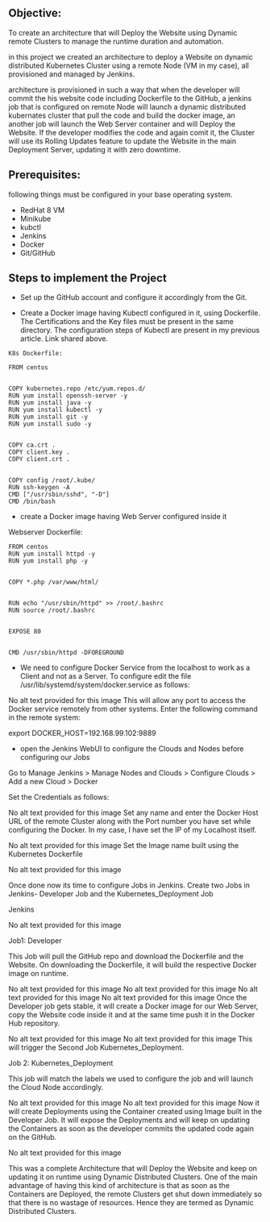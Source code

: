 
## Objective:
To create an architecture that will Deploy the Website using Dynamic remote Clusters to manage the runtime duration and automation.

in this project we created an architecture to deploy a Website on dynamic distributed Kubernetes Cluster using a remote Node (VM in my case), all provisioned and managed by Jenkins. 

architecture is provisioned in such a way that when the developer will commit the his website code including Dockerfile to the GitHub, a jenkins job that is configured on remote Node will launch a dynamic distributed kubernates cluster that pull the code and build the docker image, an another job will launch the Web Server container and will Deploy the Website. If the developer modifies the code and again comit it, the Cluster will use its Rolling Updates feature to update the Website in the main Deployment Server, updating it with zero downtime.

## Prerequisites:
following things must be configured in your base operating system.

- RedHat 8 VM 
- Minikube
- kubctl
- Jenkins
- Docker
- Git/GitHub


## Steps to implement the Project

- Set up the GitHub account and configure it accordingly from the Git.

- Create a Docker image having Kubectl configured in it, using Dockerfile. The Certifications and the Key files must be present in the same directory. The configuration steps of Kubectl are present in my previous article. Link shared above.

```
K8s Dockerfile:

FROM centos


COPY kubernetes.repo /etc/yum.repos.d/
RUN yum install openssh-server -y
RUN yum install java -y
RUN yum install kubectl -y
RUN yum install git -y
RUN yum install sudo -y


COPY ca.crt .
COPY client.key .
COPY client.crt .


COPY config /root/.kube/
RUN ssh-keygen -A
CMD ["/usr/sbin/sshd", "-D"]
CMD /bin/bash
```

- create a Docker image having Web Server configured inside it

Webserver Dockerfile:

```
FROM centos
RUN yum install httpd -y
RUN yum install php -y


COPY *.php /var/www/html/


RUN echo "/usr/sbin/httpd" >> /root/.bashrc
RUN source /root/.bashrc


EXPOSE 80


CMD /usr/sbin/httpd -DFOREGROUND
```


- We need to configure Docker Service from the localhost to work as a Client and not as a Server. To configure edit the file /usr/lib/systemd/system/docker.service as follows:

No alt text provided for this image
This will allow any port to access the Docker service remotely from other systems. Enter the following command in the remote system:

export DOCKER_HOST=192.168.99.102:9889


- open the Jenkins WebUI to configure the Clouds and Nodes before configuring our Jobs

Go to Manage Jenkins > Manage Nodes and Clouds > Configure Clouds > Add a new Cloud > Docker

Set the Credentials as follows:

No alt text provided for this image
Set any name and enter the Docker Host URL of the remote Cluster along with the Port number you have set while configuring the Docker. In my case, I have set the IP of my Localhost itself.

No alt text provided for this image
Set the Image name built using the Kubernetes Dockerfile

No alt text provided for this image


Once done now its time to configure Jobs in Jenkins. Create two Jobs in Jenkins- Developer Job and the Kubernetes_Deployment Job



Jenkins

No alt text provided for this image
﻿

Job1: Developer

This Job will pull the GitHub repo and download the Dockerfile and the Website. On downloading the Dockerfile, it will build the respective Docker image on runtime.

No alt text provided for this image
No alt text provided for this image
No alt text provided for this image
No alt text provided for this image
Once the Developer job gets stable, it will create a Docker image for our Web Server, copy the Website code inside it and at the same time push it in the Docker Hub repository.

No alt text provided for this image
No alt text provided for this image
This will trigger the Second Job Kubernetes_Deployment.



Job 2: Kubernetes_Deployment

This job will match the labels we used to configure the job and will launch the Cloud Node accordingly.

No alt text provided for this image
No alt text provided for this image
Now it will create Deployments using the Container created using Image built in the Developer Job. It will expose the Deployments and will keep on updating the Containers as soon as the developer commits the updated code again on the GitHub.

No alt text provided for this image


This was a complete Architecture that will Deploy the Website and keep on updating it on runtime using Dynamic Distributed Clusters. One of the main advantage of having this kind of architecture is that as soon as the Containers are Deployed, the remote Clusters get shut down immediately so that there is no wastage of resources. Hence they are termed as Dynamic Distributed Clusters.

